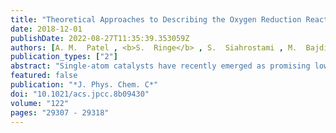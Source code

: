 ```yaml
---
title: "Theoretical Approaches to Describing the Oxygen Reduction Reaction Activity of Single-Atom Catalysts"
date: 2018-12-01
publishDate: 2022-08-27T11:35:39.353059Z
authors: [A. M.  Patel , <b>S.  Ringe</b> , S.  Siahrostami , M.  Bajdich , J. K.  Nørskov , A. R.  Kulkarni* ]
publication_types: ["2"]
abstract: "Single-atom catalysts have recently emerged as promising low-cost alternatives to Pt for the oxygen reduction reaction (ORR). Given the unique properties that distinguish these systems from traditional transition-metal electrocatalysts, it is essential to benchmark and establish appropriate computational approaches to study these novel materials. Herein, we employ multiple levels of theory, including wave function methods, density functional theory (DFT), and classical simulations, to investigate Cu-modified covalent triazine framework catalysts (Cu/CTF). We consider three major aspects of treating this system computationally. First, we present a step-wise approach to predict the ORR mechanism and adsorbate coverages on Cu/CTF. We then benchmark various DFT methods to coupled-cluster theory with the domain-based local pair natural orbital approximation, which indicates that HSE06 and PBE0 hybrid functionals most accurately describe the adsorption energies of ORR adsorbates on Cu/CTF. We finally employ thermodynamic integration and other techniques to consider solvation effects, which play significant roles in predicting the energies of reaction intermediates and the overall ORR pathway. Our findings indicate that accurate descriptions of both the electronic structure and solvation are necessary to understand the ORR activity of Cu/CTF."
featured: false
publication: "*J. Phys. Chem. C*"
doi: "10.1021/acs.jpcc.8b09430"
volume: "122"
pages: "29307 - 29318"
---
```



